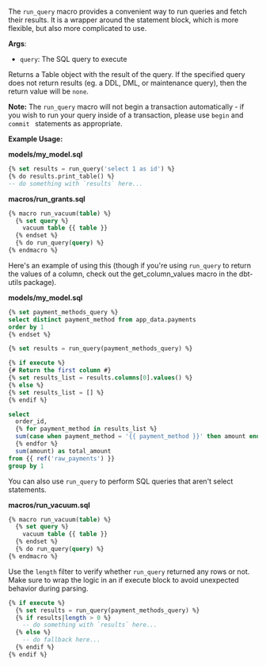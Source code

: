 The `run_query` macro provides a convenient way to run queries and fetch their results. It is a wrapper around the statement block, which is more flexible, but also more complicated to use.

**Args**:

*   `query`: The SQL query to execute

Returns a Table object with the result of the query. If the specified query does not return results (eg. a DDL, DML, or maintenance query), then the return value will be `none`.

**Note:** The `run_query` macro will not begin a transaction automatically - if you wish to run your query inside of a transaction, please use `begin` and `commit ` statements as appropriate.

**Example Usage:**

**models/my_model.sql**
```sql
{% set results = run_query('select 1 as id') %}
{% do results.print_table() %}
-- do something with `results` here...
```

**macros/run_grants.sql**
```sql
{% macro run_vacuum(table) %}
  {% set query %}
    vacuum table {{ table }}
  {% endset %}
  {% do run_query(query) %}
{% endmacro %}
```

Here's an example of using this (though if you're using `run_query` to return the values of a column, check out the get_column_values macro in the dbt-utils package).

**models/my_model.sql**
```sql
{% set payment_methods_query %}
select distinct payment_method from app_data.payments
order by 1
{% endset %}

{% set results = run_query(payment_methods_query) %}

{% if execute %}
{# Return the first column #}
{% set results_list = results.columns[0].values() %}
{% else %}
{% set results_list = [] %}
{% endif %}

select
  order_id,
  {% for payment_method in results_list %}
  sum(case when payment_method = '{{ payment_method }}' then amount end) as {{ payment_method }}_amount,
  {% endfor %}
  sum(amount) as total_amount
from {{ ref('raw_payments') }}
group by 1
```

You can also use `run_query` to perform SQL queries that aren't select statements.

**macros/run_vacuum.sql**
```sql
{% macro run_vacuum(table) %}
  {% set query %}
    vacuum table {{ table }}
  {% endset %}
  {% do run_query(query) %}
{% endmacro %}
```

Use the `length` filter to verify whether `run_query` returned any rows or not. Make sure to wrap the logic in an if execute block to avoid unexpected behavior during parsing.

```sql
{% if execute %}
  {% set results = run_query(payment_methods_query) %}
  {% if results|length > 0 %}
  	-- do something with `results` here...
  {% else %}
    -- do fallback here...
  {% endif %}
{% endif %}
